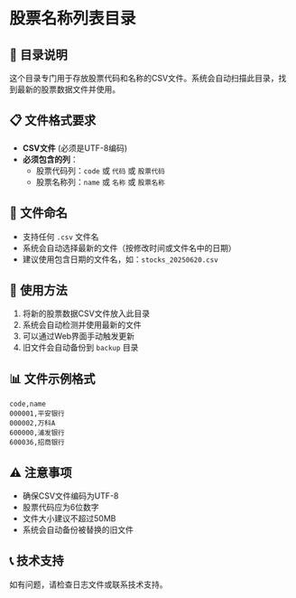 # 股票名称列表目录

## 📁 目录说明
这个目录专门用于存放股票代码和名称的CSV文件。系统会自动扫描此目录，找到最新的股票数据文件并使用。

## 📋 文件格式要求
- **CSV文件** (必须是UTF-8编码)
- **必须包含的列**：
  - 股票代码列：`code` 或 `代码` 或 `股票代码`
  - 股票名称列：`name` 或 `名称` 或 `股票名称`

## 📝 文件命名
- 支持任何 `.csv` 文件名
- 系统会自动选择最新的文件（按修改时间或文件名中的日期）
- 建议使用包含日期的文件名，如：`stocks_20250620.csv`

## 🚀 使用方法
1. 将新的股票数据CSV文件放入此目录
2. 系统会自动检测并使用最新的文件
3. 可以通过Web界面手动触发更新
4. 旧文件会自动备份到 `backup` 目录

## 📊 文件示例格式
```csv
code,name
000001,平安银行
000002,万科A
600000,浦发银行
600036,招商银行
```

## ⚠️ 注意事项
- 确保CSV文件编码为UTF-8
- 股票代码应为6位数字
- 文件大小建议不超过50MB
- 系统会自动备份被替换的旧文件

## 📞 技术支持
如有问题，请检查日志文件或联系技术支持。
